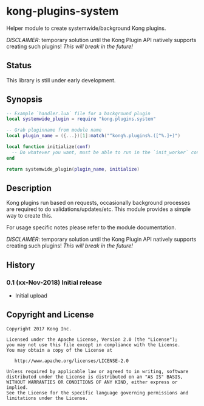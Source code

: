 # kong-plugins-system

Helper module to create systemwide/background Kong plugins.

*DISCLAIMER*: temporary solution until the Kong Plugin API natively supports
creating such plugins! _This will break in the future!_

## Status

This library is still under early development.

## Synopsis

```lua
-- Example `handler.lua` file for a background plugin
local systemwide_plugin = require "kong.plugins.system"

-- Grab pluginname from module name
local plugin_name = ({...})[1]:match("^kong%.plugins%.([^%.]+)")

local function initialize(conf)
  -- Do whatever you want, must be able to run in the `init_worker` context
end

return systemwide_plugin(plugin_name, initialize)
```

## Description

Kong plugins run based on requests, occasionally background processes
are required to do validations/updates/etc. This module provides a simple
way to create this.

For usage specific notes please refer to the module documentation.

*DISCLAIMER*: temporary solution until the Kong Plugin API natively supports
creating such plugins! _This will break in the future!_

## History

### 0.1 (xx-Nov-2018) Initial release

  * Initial upload

## Copyright and License

```
Copyright 2017 Kong Inc.

Licensed under the Apache License, Version 2.0 (the "License");
you may not use this file except in compliance with the License.
You may obtain a copy of the License at

   http://www.apache.org/licenses/LICENSE-2.0

Unless required by applicable law or agreed to in writing, software
distributed under the License is distributed on an "AS IS" BASIS,
WITHOUT WARRANTIES OR CONDITIONS OF ANY KIND, either express or implied.
See the License for the specific language governing permissions and
limitations under the License.
```

